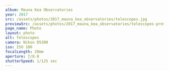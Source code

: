 ```yaml
---
album: Mauna Kea Observatories
year: 2017
src: /assets/photos/2017_mauna_kea_observatories/telescopes.jpg
previewSrc: /assets/photos/2017_mauna_kea_observatories/telescopes-preview.jpg
page_name: Photo
layout: photo
alt: Telescopes
camera: Nikon D5300
iso: ISO 100
focalLength: 20mm
aperture: ƒ/8.0
shutterSpeed: 1/125 sec
---
```

